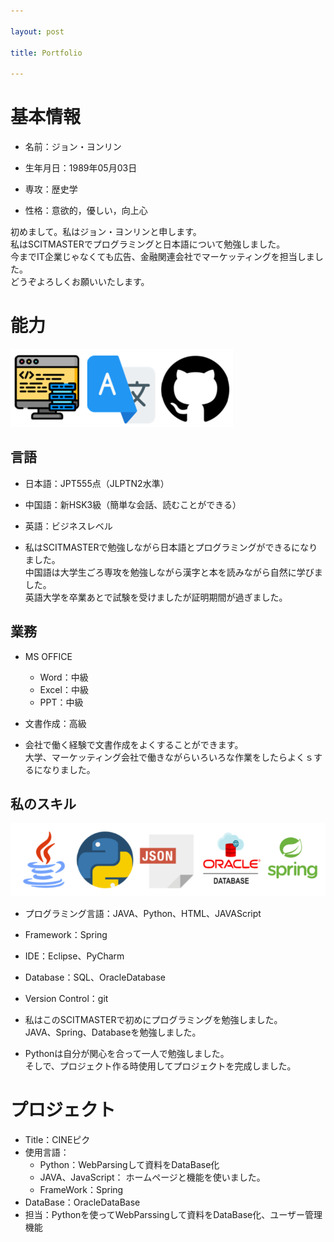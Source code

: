 ```yaml
---

layout: post

title: Portfolio

---
```


基本情報
======
+ 名前：ジョン・ヨンリン

+ 生年月日：1989年05月03日

+ 専攻：歴史学

+ 性格：意欲的，優しい，向上心

初めまして。私はジョン・ヨンリンと申します。   
私はSCITMASTERでプログラミングと日本語について勉強しました。    
今までIT企業じゃなくても広告、金融関連会社でマーケッティングを担当しました。    
どうぞよろしくお願いいたします。    


能力
=====
![Ability](/images/ability.PNG)

言語
----
+ 日本語：JPT555点（JLPTN2水準）
+ 中国語：新HSK3級（簡単な会話、読むことができる）
+ 英語：ビジネスレベル

+ 私はSCITMASTERで勉強しながら日本語とプログラミングができるになりました。     
  中国語は大学生ごろ専攻を勉強しながら漢字と本を読みながら自然に学びました。     
  英語大学を卒業あとで試験を受けましたが証明期間が過ぎました。

業務
----
+ MS OFFICE
  + Word：中級
  + Excel：中級
  + PPT：中級
+ 文書作成：高級

+ 会社で働く経験で文書作成をよくすることができます。     
  大学、マーケッティング会社で働きながらいろいろな作業をしたらよくｓするになりました。

私のスキル
------
![Skill](/images/skill.PNG)

+ プログラミング言語：JAVA、Python、HTML、JAVAScript
+ Framework：Spring
+ IDE：Eclipse、PyCharm
+ Database：SQL、OracleDatabase
+ Version Control：git

+ 私はこのSCITMASTERで初めにプログラミングを勉強しました。     
  JAVA、Spring、Databaseを勉強しました。      

+ Pythonは自分が関心を合って一人で勉強しました。     
  そしで、プロジェクト作る時使用してプロジェクトを完成しました。      
  

プロジェクト
=====
+ Title：CINEピク   
+ 使用言語：
  + Python：WebParsingして資料をDataBase化
  + JAVA、JavaScript： ホームページと機能を使いました。   
  + FrameWork：Spring
+ DataBase：OracleDataBase
+ 担当：Pythonを使ってWebParssingして資料をDataBase化、ユーザー管理機能
     

